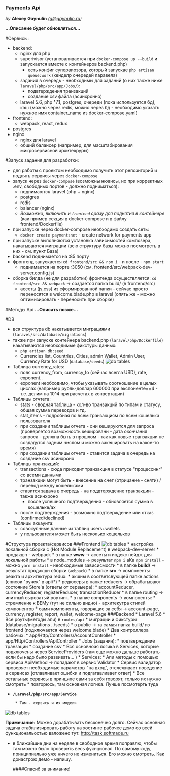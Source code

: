 ### Payments Api
_by_ **Alexey Gaynulin** _(a@gaynulin.ru)_

**...Описание будет обновляться...**

#Сервисы:
* backend:
    * nginx для php
    * superivisor (установаливается при `docker-compose up --build` и запускается вместе с контейнеров backend.php)
        * есть конфиг супервиозора, который запускае `php artisan queue:work` (хенделр очередей ларавела)
    * задания в очередь - необходимы для заданий (о них также ниже `laravel/php/src/app/Jobs/`):
        * подвтерждения транзакций
        * создание csv файла (асинхронно)
    * laravel 5.6, php ^7.1, postgres, очереди (пока используется бд), кэш (можно через redis, можно через бд - необходимо указать нужное имя container_name из docker-compose.yaml)
* frontend:
    * webpack, react, redux
* postgres
* nginx 
    * nginx для laravel
    * общий балансер (например, для масштабирования микросервисной архитекруры)

#Запуск задания для разработки:
* для работы с проектом необходимо получить этот репозиторий и поднять сервисы через `docker-compose`
* запуск через `docker-compose` (возможны нюансы, но при корректных .env, свободных портов - должно подниматься):
    * поднимаются laravel (php + nginx)
    * postgres
    * redis
    * balancer (nginx)
    * _Возможно, включить и `frontend` сразу для поднятия в контейнере_ (как пример секция в docker-compose и в файлу frontend/Dockerfile)
* при запуске через docker-compose необходимо создать сеть:
    * `docker create paymentsnet` - create network for payments app
* при запуске выполняются установка зависимостей композера, накатываются миграции (всю структуру базы можно посмотреть в них - см. пункт База)
* backend поднимается на :85 порту 
* фронтенд запускается `cd frontend/src && npm i` - и после - `npm start`
    * поднимается на порте :3050 (см. frontend/src/webpack-dev-server.config.js)
* сборка билда (не для разработки) фронтенда осуществляется: `cd frontend/src && webpack` -> создается папка build/ (в frontend/src)
    * ассеты (js,css) из сформированной папки - сейчас просто переносятся в welcome.blade.php в laravel (опять же - можно оптимизировать - переносить при сборке)
    

#Методы Api
**...Описать позже...**

#DB
* вся структура db накатывается миграциями (`laravel/src/database/migrations`)
* также при запуске контейнера backend.php (`laravel/php/Dockerfile`) накатываются необходимые фикстуры данных:
    * `php artisan db:seed`
    * Currencies list, Countries, Cities, admin Wallet, Admin User, Currency Rate for USD (`database/seeds`)
![db tables](http://task.softmade.ru/tables.png)
* Таблица currency_rates:
    * поля currency_from, currency_to (сейчас всегла USD), rate, exponent..
    * exponent необходимо, чтобы указывать соотношение в целых цислах (например рубль-доллар 600000 при экспоненте==4 - т.е. делим на 10^4 при расчетах в конвертации)
* Таблицы отчтета:
    * stats - сводная таблица - кол-во транзакций по типам и статусу, общая сумма переводов и тд.
    * stat_items - подробная по всем транзакциям по всем кошелька пользователя
    * при создании таблицы отчета - они кешируются для запроса (проверяется возможность кешировани - дата окончания запроса - должна быть в прошлом - так как новые транзакции не создадутся задним числом и можно закешировать на какое-то время)
    * при создании таблицы отчета - ставится задача в очередь на создание csv асинхроно
* Таблицы транзакций:
    * transactions - сюда приходит транзакция в статусе "процессинг" со всеми данными
    * транзакции могут быть - внесение на счет (отрицание - сняти) / перевод между кошельками
    * ставится задача в очередь - на подвтерждение транзакции - также асинхроно
        *  после успешного подтверждения - обновляется сумма в кошельке/ах
    * после подтверждения - возможно подтверждение или отказ (confirmed/declined)
* Таблицы аккаунта:
    * совокупнные данные из таблиц users+wallets
    * у пользователя может быть несколько кошельков
    
    
#Структура проекта/сервисов
###Frontend
![db tables](http://task.softmade.ru/frontend.png)
    * настройка локальной сборки с (Hot Module Replacement) в webpack-dev-server
    * продакшн - webpack
    * в папке **www** -> ассеты и индекс пейдж для локальной работы
    * в node_modules -> результат `npm i` аКа `npm install` - можно `yarn install` - необходимые зависисмости
    * в папке **build/** -> результат продакшн сборки (`webpack`)
    * в папке **src** -> компоненты реакта и архитектура redux:
        * экшны в соответсвующей папке actions (список "ручек" в api/*)
        * редюсеры в папке reducers -> обрабатывают состояние Store'a (ответы от сервыера):
            * accountReducer, currencyReducer, registerReducer, transactionReducer
        * в папке routing -> инитный сыроватый роутинг.
        * в папке components -> компоненты:
            * стремление к BEMу (тут не сильно видно) - архитекутра стилей компонентов 
            * сами компоненты, говорящие за себя -> account-page, currency, register, report, wallet, welcome-page 
###Backend
    * Laravel 5.6
    * Все роуты(методы апи) в `routes/api`
    * миграции и фикстуры (database/migrations ../seeds)
    * в public -> та самая папка build/ из frontend (подключается через welcome.blade)
    * Два контроллера рабочих:
        * app/Http/Controllers/AccountController
        * app/Http/Controllers/ApiController
    * Jobs (задания):
        * подтверждение транзации
        * создание csv
    * Вся основноая логика в Services, которые подключены через ServiceProviders (там еще можно дальше работать если бы надо было развивать... )
    * Services:
        * Апи методы с помощью сервиса ApiMethod -> попадают в сервис Validator
        * Сервис валидатор проверяет необходимые параметры "на вход", отслеживает поведение в сервисах (отлавливает ошибки и подгатавливает ответ)
        * Все остальные сервисы в принципе сами за себя говорят, только их нужно смотреть
        * повторюсь, там основная логика. Лучше посмотерть туда
* **`/Laravel/php/src/app/Service`**
        
       * Там - сервисы и их модели
    
            
![db tables](http://task.softmade.ru/services.png)     
    
    
    
**Примечание:**
Можно дорабатывать бесконечно долго. 
Сейчас основная задача стабилизировать работу на хостинге
рабочее демо со всей функциональостью валожено тут:
    http://task.softmade.ru
* в ближайшие дни на неделе в свободное время поправлю, чтобы там можно было проверить весь фукнционал. 
    По самому коду, принципиально уже ничего не измениться. Его можно смотреть. Как донастрою демо - напишу.
    
    ####Спасиб за внимание!
 
